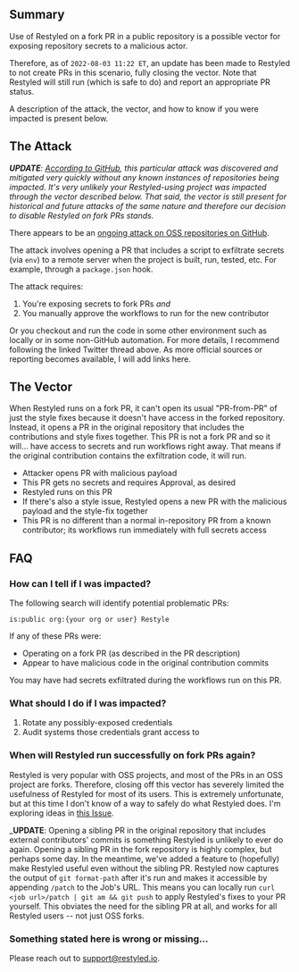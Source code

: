 ## Summary

Use of Restyled on a fork PR in a public repository is a possible vector for exposing repository secrets to a malicious actor.

Therefore, as of `2022-08-03 11:22 ET`, an update has been made to Restyled to not create PRs in this scenario, fully closing the vector. Note that Restyled will still run (which is safe to do) and report an appropriate PR status.

A description of the attack, the vector, and how to know if you were impacted is present below.

## The Attack

_**UPDATE**: [According to GitHub](https://twitter.com/GitHubSecurity/status/1554843443200806913), this particular attack was discovered and mitigated very quickly without any known instances of repositories being impacted. It's very unlikely your Restyled-using project was impacted through the vector described below. That said, the vector is still present for historical and future attacks of the same nature and therefore our decision to disable Restyled on fork PRs stands._

There appears to be an [ongoing attack on OSS repositories on GitHub](https://twitter.com/stephenlacy/status/1554697077430505473).

The attack involves opening a PR that includes a script to exfiltrate secrets (via `env`) to a remote server when the project is built, run, tested, etc. For example, through a `package.json` hook.

The attack requires:

1. You're exposing secrets to fork PRs *and*
2. You manually approve the workflows to run for the new contributor

Or you checkout and run the code in some other environment such as locally or in some non-GitHub automation. For more details, I recommend following the linked Twitter thread above. As more official sources or reporting becomes available, I will add links here.

## The Vector

When Restyled runs on a fork PR, it can't open its usual "PR-from-PR" of just the style fixes because it doesn't have access in the forked repository. Instead, it opens a PR in the original repository that includes the contributions and style fixes together. This PR is not a fork PR and so it will... have access to secrets and run workflows right away. That means if the original contribution contains the exfiltration code, it will run.

- Attacker opens PR with malicious payload
- This PR gets no secrets and requires Approval, as desired
- Restyled runs on this PR
- If there's also a style issue, Restyled opens a new PR with the malicious payload and the style-fix together
- This PR is no different than a normal in-repository PR from a known contributor; its workflows run immediately with full secrets access

## FAQ

### How can I tell if I was impacted?

The following search will identify potential problematic PRs:

```
is:public org:{your org or user} Restyle 
```

If any of these PRs were:

- Operating on a fork PR (as described in the PR description)
- Appear to have malicious code in the original contribution commits

You may have had secrets exfiltrated during the workflows run on this PR.

### What should I do if I was impacted?

1. Rotate any possibly-exposed credentials
1. Audit systems those credentials grant access to

### When will Restyled run successfully on fork PRs again?

Restyled is very popular with OSS projects, and most of the PRs in an OSS project are forks. Therefore, closing off this vector has severely limited the usefulness of Restyled for most of its users. This is extremely unfortunate, but at this time I don't know of a way to safely do what Restyled does. I'm exploring ideas in [this Issue](https://github.com/restyled-io/restyled.io/issues/201#issuecomment-1204165453).

_**UPDATE**: Opening a sibling PR in the original repository that includes external contributors' commits is something Restyled is unlikely to ever do again. Opening a sibling PR in the fork repository is highly complex, but perhaps some day. In the meantime, we've added a feature to (hopefully) make Restyled useful even without the sibling PR. Restyled now captures the output of `git format-path` after it's run and makes it accessible by appending `/patch` to the Job's URL. This means you can locally run `curl <job url>/patch | git am && git push` to apply Restyled's fixes to your PR yourself. This obviates the need for the sibling PR at all, and works for all Restyled users -- not just OSS forks.

### Something stated here is wrong or missing...

Please reach out to support@restyled.io.
